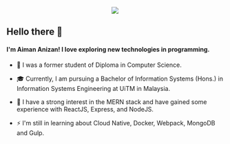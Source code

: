 <p align="center">
  <img src="https://github-readme-stats.vercel.app/api?username=AimanAnizan56&count_private=true&show_icons=true&theme=tokyonight">
</p>

## Hello there 👋

#### I'm Aiman Anizan! I love exploring new technologies in programming.

- 📜 I was a former student of Diploma in Computer Science.

- 🎓 Currently, I am pursuing a Bachelor of Information Systems (Hons.) in Information Systems Engineering at UiTM in Malaysia.

- 🌱 I have a strong interest in the MERN stack and have gained some experience with ReactJS, Express, and NodeJS.

- ⚡ I'm still in learning about Cloud Native, Docker, Webpack, MongoDB and Gulp.
